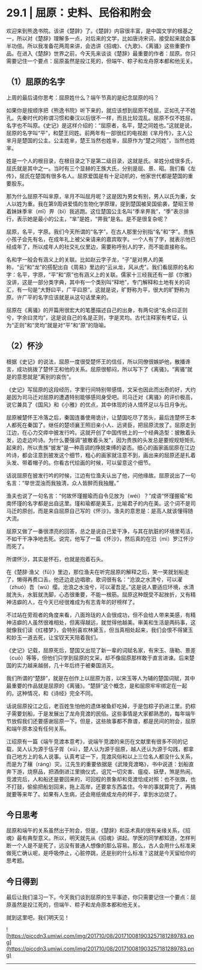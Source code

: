# 29.1 | 屈原：史料、民俗和附会

欢迎来到熊逸书院。该讲《楚辞》了。《楚辞》内容很丰富，是中国文学的根基之一，所以对《楚辞》理解多一点，对后来的文学，比如唐诗宋词，接受起来就会事半功倍。所以我准备花两周来讲，会选讲《招魂》、《九歌》、《离骚》这些重要作品。在进入《楚辞》世界之前，今天先来谈谈《楚辞》最重要的作者：屈原。你只需要记住一个要点：屈原虽然是投江死的，但端午、粽子和龙舟原本都和他无关。

## （1）屈原的名字

上周的最后请你思考：屈原姓什么？端午节真的是纪念屈原的吗？

如果你是按顺序把《熊逸书院》听下来的，就应该想到屈原不姓屈，正如孔子不姓孔。先秦时代的称谓习惯和秦汉以后很不一样，而且比较混乱。屈原不仅不姓屈，名字也不叫原。《史记》是这样介绍的：“屈原者，名平，楚之同姓也。”这就是说，屈原的名字叫“平”，和楚王同姓。前两年有一部很红的电视剧《芈月传》，主人公芈月是楚国的公主。公主姓芈，楚王当然也姓芈，屈原作为“楚之同姓”，当然也姓芈。

姓是一个人的根目录，在根目录之下是第二级目录，这就是氏。芈姓分成很多氏，屈氏就是其中之一。当时有三个显赫的王族大氏，分别是屈、景、昭。我们看《左传》，屈氏在楚国有很多名人。屈原爱国是有十足动机的，他家世代都是楚国的重要股东。

那为什么屈原不叫芈原，芈月不叫屈月呢？这是因为男女有别，男人以氏为重，女人以姓为重。我在第9周讲爱情的生物化学原理，提到楚国被吴国偷袭，楚昭王带着妹妹季芈（mǐ）畀（bì）我逃跑。这位楚国公主名叫“季芈畀我”，“季”表示排行，表示她是最小的公主，“芈”是姓，“畀我”是名。是不是很复杂呢？

屈原，名平，字原。我们今天所谓的“名字”，在古人那里分别指“名”和“字”。贵族小孩子会先有名，在成年礼上被父亲请来的嘉宾取字。一个人有了字，就表示他已经成年了，所以成年人的社交礼仪里边，需要称呼别人的字，而不能直接称名。

名和字一般会有涵义上的关联。比如赵云字子龙，“子”是对男人的美称，“云”和“龙”的搭配出自《周易》里边的“云从龙，风从虎”。我们看屈原的名和字：名平，字原，“平”和“原”也有涵义上的关联。儒家十三经我还有一部《尔雅》没讲，这是一部分类字典，其中有一个类别叫“释地”，专门解释和土地有关的词汇，有一句是“大野曰平，广平曰原”。这就是说，旷野称为平，很大的旷野称为原。许广平的名字应该就是从这句话里来的。

屈原在《离骚》的开篇用很宏大的笔墨描述自己的出身，有两句说“名余曰正则兮，字余曰灵均”，这是说自己的名是正则，字是灵均。古代注释家有考证，认为“正则”和“灵均”就是对“平”和“原”的隐喻。

## （2）怀沙

根据《史记》的说法，屈原一度很受楚怀王的信任，所以同僚很嫉妒他，散播谗言，成功挑拨了楚怀王和他的关系。屈原很郁闷，所以写下了《离骚》。“离骚”就是的意思就是“离别的哀伤”。

《史记》写屈原的这段经历，字里行间特别带感情，文采也因此而出奇的好，大约是因为司马迁对屈原的遭遇特别能够感同身受吧。司马迁对《离骚》的评价极高，说它兼具了《国风》和《小雅》的优点，其中体现的诗人情怀足以与日月争光。

屈原被楚怀王冷落之后，秦国连番使用诡计，让楚国吃尽了苦头，最后连楚怀王本人都死在秦国了。继任的楚顷襄王照旧亲小人、远贤臣，把屈原流放了。屈原走到江边，在心力交瘁中披发行吟。这就开创了中国传统上的一个经典造型：披散着头发，边走边吟诗。为什么要强调“披散着头发”，因为贵族的头发总是要规规矩矩扎起来的，所以贵族“披发”是一种高调的挣脱束缚的姿态。细心的画家画屈原在江边吟诗，都会注意到披发这个细节，粗心的画家就注意不到，画出来的屈原还是扎着头发、带着帽子的。你看古代绘画的时候，可以留意这个细节。

话说屈原在披发行吟的时候，江边有位渔夫认出了他，问他缘故。屈原说出了一句名言：“举世混浊而我独清，众人皆醉而我独醒。”

渔夫也说了一句名言：“何故怀瑾握瑜而自令见放为（wéi）？”成语“怀瑾握瑜”和南怀瑾的名字都是出自这里。瑾和瑜都是美玉，比喻君子的内在美。这个词不是司马迁的原创，而是来自屈原自己写的《怀沙》。渔夫的意思是：是高人就该懂得随大流。

屈原又做了一番很漂亮的回答，总之是说自己爱干净，与其在肮脏的环境里苟活，不如干干净净地去死。说完，他写了一篇《怀沙》，然后真的在汨（mì）罗江怀沙而死了。

所谓怀沙，其实是怀石，也就是抱着石头。

在《楚辞·渔父（fǔ）》里边，那位渔夫在听完屈原的解释之后，笑一笑就划船走了，懒得再费口舌。他还边走边唱歌，歌词很有名：“沧浪之水清兮，可以濯（zhuó）吾（wú）缨。沧浪之水浊兮，可以濯吾足。”这是说人要适应环境，水清就洗头，水脏就洗脚，心态很重要，不能一根筋。屈原这种既受不起挫折，又有精神洁癖的人，在今天已经很难成为有志青年的好榜样了。

不过站在旁观者的角度来看，八面玲珑的人会很成功，但不会给人带来美感，有精神洁癖的人虽然很难相处，但离得越远，就觉得他越美。审美和生活是两码事，这就像我们读《红楼梦》，会特别喜欢林黛玉，但当真相处起来，我们会恨不得黛玉和妙玉一道去死，让宝钗天天陪着我们。

《史记》记载，屈原死后，楚国又出现了新一辈的词赋名家，有宋玉、唐勒、景差（cuō）等等，但他们只学到屈原的文采，却不像屈原那样敢于直言进谏。后来楚国的实力越来越弱，几十年后终于被秦国消灭。

我们所谓的“楚辞”，就是在创作上以屈原为首，以宋玉等人为辅的楚国词赋，其中最重要的作品就是屈原的《离骚》。“楚辞”这个概念，是和屈原牢牢绑定在一起的。这种情况，和《诗经》完全不同。

话说屈原投江之后，老百姓生怕他的遗体被鱼虾吃掉，于是包粽子扔进江里。扔粽子需要划船，于是发展出了龙舟竞渡的民俗。这些事情是大家都熟悉的，每年端午节放假我们还要感谢屈原一下。但是，这些故事都不靠谱，都是民间的附会，屈原和端午原本没有任何关系。

江绍原有一篇《端午竞渡本意考》，说端午竞渡的来历在文献里有很多不同的记载，吴人认为源于伍子胥（xū），楚人认为源于屈原，越人还认为源于勾践，都拿自己地方上的名人说事。认真考证一下，竞渡风俗和以上三位名人都没什么关系，而是为了穰（ráng）灾。江先生的重要依据是《武陵竞渡略》，书中说道：划船直奔下游，烧祭品，把酒倒进江里搞仪式，诅咒一切灾害、瘟疫、妖孽，煞是热闹。竞渡完后，人和船还是要回来的，可回程的景象却和竞渡恰成对照：也不张旗，也不打鼓，偷偷把船划回来，拖上高岸，还要拿东西盖住。今年的事就算完了，再搞就要等来年了。如果有人生病，还会用纸做成龙舟的样子，拿到水边烧了。

## 今日思考

屈原和端午的关系虽然出于附会，但是，《楚辞》和巫术真的很有亲缘关系，《招魂》最有典型意义。所以，明天就先从《招魂》讲起。学医的同学都知道，怎样判断一个人是不是死了，远没有普通人想像的那么容易。那么，古人会用什么标准来做死亡确认呢，是呼吸停止，心脏停跳，还是别的什么标准？这就是今天留给你的思考题。

## 今日得到

最后让我们温习一下。今天我们谈到屈原的生平事迹，你只需要记住一个要点：屈原虽然是投江死的，但端午、粽子和龙舟原本都和他无关。

就到这里吧，我们明天见！

![https://piccdn3.umiwi.com/img/201710/08/201710081903257181289783.png](https://piccdn3.umiwi.com/img/201710/08/201710081903257181289783.png)

---
